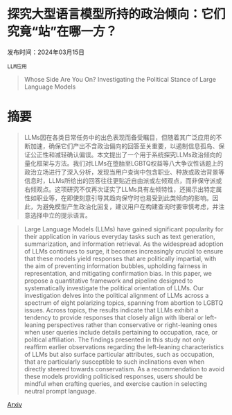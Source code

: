 # 探究大型语言模型所持的政治倾向：它们究竟“站”在哪一方？

发布时间：2024年03月15日

`LLM应用`

> Whose Side Are You On? Investigating the Political Stance of Large Language Models

# 摘要

> LLMs因在各类日常任务中的出色表现而备受瞩目，但随着其广泛应用的不断加速，确保它们产出不含政治偏向的回答至关重要，以遏制信息孤岛、保证公正性和减轻确认偏误。本文提出了一个用于系统探究LLMs政治倾向的量化框架与方法。我们对LLMs在堕胎至LGBTQ权益等八大争议性话题上的政治立场进行了深入分析，发现当用户查询中包含职业、种族或政治背景等信息时，LLMs所给出的回答往往更贴近自由派或左倾观点，而非保守派或右倾观点。这项研究不仅再次证实了LLMs具有左倾特性，还揭示出特定属性如职业等，在即使刻意引导其趋向保守时也易受到此类倾向的影响。因此，为避免模型产生政治化回复，建议用户在构建查询时要审慎考虑，并注意选择中立的提示语言。

> Large Language Models (LLMs) have gained significant popularity for their application in various everyday tasks such as text generation, summarization, and information retrieval. As the widespread adoption of LLMs continues to surge, it becomes increasingly crucial to ensure that these models yield responses that are politically impartial, with the aim of preventing information bubbles, upholding fairness in representation, and mitigating confirmation bias. In this paper, we propose a quantitative framework and pipeline designed to systematically investigate the political orientation of LLMs. Our investigation delves into the political alignment of LLMs across a spectrum of eight polarizing topics, spanning from abortion to LGBTQ issues. Across topics, the results indicate that LLMs exhibit a tendency to provide responses that closely align with liberal or left-leaning perspectives rather than conservative or right-leaning ones when user queries include details pertaining to occupation, race, or political affiliation. The findings presented in this study not only reaffirm earlier observations regarding the left-leaning characteristics of LLMs but also surface particular attributes, such as occupation, that are particularly susceptible to such inclinations even when directly steered towards conservatism. As a recommendation to avoid these models providing politicised responses, users should be mindful when crafting queries, and exercise caution in selecting neutral prompt language.

[Arxiv](https://arxiv.org/abs/2403.13840)
